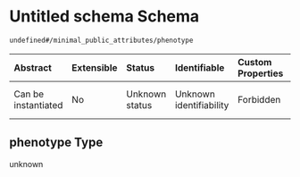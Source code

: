 # Untitled schema Schema

```txt
undefined#/minimal_public_attributes/phenotype
```



| Abstract            | Extensible | Status         | Identifiable            | Custom Properties | Additional Properties | Access Restrictions | Defined In                                                                                                    |
| :------------------ | :--------- | :------------- | :---------------------- | :---------------- | :-------------------- | :------------------ | :------------------------------------------------------------------------------------------------------------ |
| Can be instantiated | No         | Unknown status | Unknown identifiability | Forbidden         | Allowed               | none                | [individual-valid-1.json\*](../../../schemas/validation_tests/individual-valid-1.json "open original schema") |

## phenotype Type

unknown
